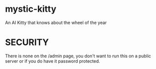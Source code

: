 # mystic-kitty
An AI Kitty that knows about the wheel of the year


# SECURITY

There is none on the /admin page, you don't want to run this on a public server or if you do have it password protected.